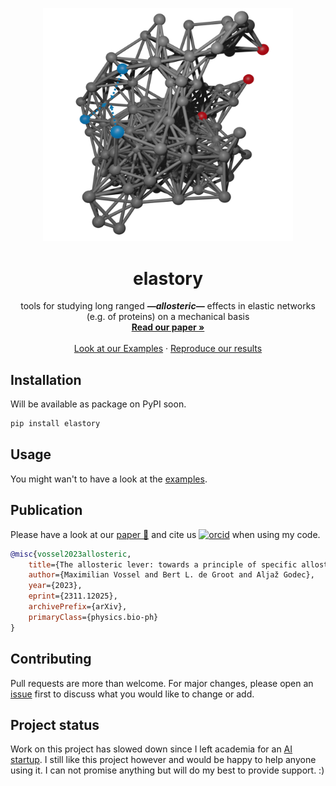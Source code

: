 <p align="center">
  <a href="https://arxiv.org/pdf/2311.12025">
    <img src="./net.png" alt="network" width="400">
  </a>
</p>

<h1 align="center">elastory</h1>

<p align="center">
  tools for studying long ranged <i><b>—allosteric—</b></i> effects in elastic networks (e.g. of proteins) on a mechanical basis
  <br>
  <a href="https://arxiv.org/pdf/2311.12025"><strong>Read our paper »</strong></a>
  <br>
  <br>
  <a href="./notebooks/examples">Look at our Examples</a>
  ·
  <a href="./notebooks/results">Reproduce our results</a>

</p>

## Installation

Will be available as package on PyPI soon.

```bash
pip install elastory
```

## Usage

You might wan't to have a look at the [examples](./notebooks/examples).

## Publication

Please have a look at our [paper 📜](https://arxiv.org/pdf/2311.12025) and cite us [<img alt="orcid" width="20px" src="https://orcid.org/assets/vectors/orcid.logo.icon.svg">](https://orcid.org/0009-0007-0723-8109) when using my code.

```bibtex
@misc{vossel2023allosteric,
    title={The allosteric lever: towards a principle of specific allosteric response},
    author={Maximilian Vossel and Bert L. de Groot and Aljaž Godec},
    year={2023},
    eprint={2311.12025},
    archivePrefix={arXiv},
    primaryClass={physics.bio-ph}
}
```

## Contributing

Pull requests are more than welcome. For major changes, please open an [issue](https://github.com/maxvossel/elastory/issues) first to discuss what you would like to change or add.

## Project status

Work on this project has slowed down since I left academia for an [AI startup](https://lector.ai). I still like this project however and would be happy to help anyone using it. I can not promise anything but will do my best to provide support. :)
